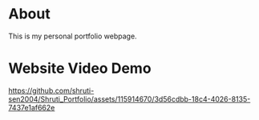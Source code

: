 # About
This is my personal portfolio webpage.


# Website Video Demo

https://github.com/shruti-sen2004/Shruti_Portfolio/assets/115914670/3d56cdbb-18c4-4026-8135-7437e1af662e





